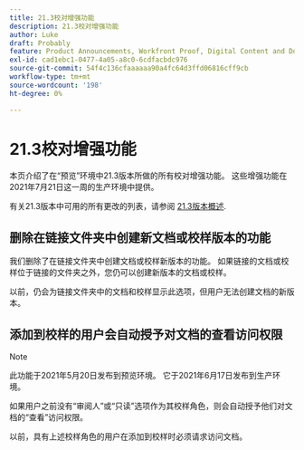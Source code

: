 ```yaml
---
title: 21.3校对增强功能
description: 21.3校对增强功能
author: Luke
draft: Probably
feature: Product Announcements, Workfront Proof, Digital Content and Documents
exl-id: cad1ebc1-0477-4a05-a8c0-6cdfacbdc976
source-git-commit: 54f4c136cfaaaaaa90a4fc64d3ffd06816cff9cb
workflow-type: tm+mt
source-wordcount: '198'
ht-degree: 0%

---
```


# 21.3校对增强功能

本页介绍了在“预览”环境中21.3版本所做的所有校对增强功能。 这些增强功能在2021年7月21日这一周的生产环境中提供。

有关21.3版本中可用的所有更改的列表，请参阅 [21.3版本概述](../../../product-announcements/product-releases/21.3-release-activity/21-3-release-overview.md).

## 删除在链接文件夹中创建新文档或校样版本的功能

我们删除了在链接文件夹中创建文档或校样新版本的功能。 如果链接的文档或校样位于链接的文件夹之外，您仍可以创建新版本的文档或校样。

以前，仍会为链接文件夹中的文档和校样显示此选项，但用户无法创建文档的新版本。

## 添加到校样的用户会自动授予对文档的查看访问权限

>[!NOTE]
>
>此功能于2021年5月20日发布到预览环境。 它于2021年6月17日发布到生产环境。

如果用户之前没有“审阅人”或“只读”选项作为其校样角色，则会自动授予他们对文档的“查看”访问权限。

以前，具有上述校样角色的用户在添加到校样时必须请求访问文档。
